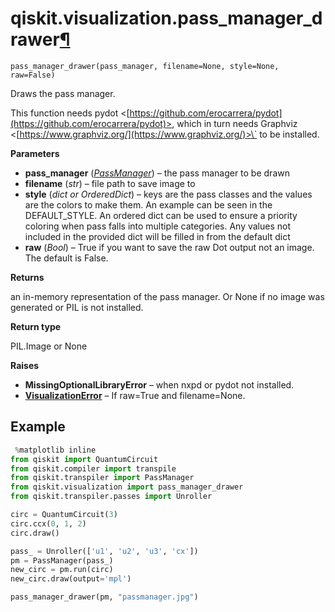 # qiskit.visualization.pass\_manager\_drawer[¶](#qiskit-visualization-pass-manager-drawer "Permalink to this headline")

<span id="undefined" />

`pass_manager_drawer(pass_manager, filename=None, style=None, raw=False)`

Draws the pass manager.

This function needs pydot \<[https://github.com/erocarrera/pydot](https://github.com/erocarrera/pydot)>, which in turn needs Graphviz \<[https://www.graphviz.org/](https://www.graphviz.org/)>\` to be installed.

**Parameters**

*   **pass\_manager** ([*PassManager*](qiskit.transpiler.PassManager#qiskit.transpiler.PassManager "qiskit.transpiler.PassManager")) – the pass manager to be drawn
*   **filename** (*str*) – file path to save image to
*   **style** (*dict or OrderedDict*) – keys are the pass classes and the values are the colors to make them. An example can be seen in the DEFAULT\_STYLE. An ordered dict can be used to ensure a priority coloring when pass falls into multiple categories. Any values not included in the provided dict will be filled in from the default dict
*   **raw** (*Bool*) – True if you want to save the raw Dot output not an image. The default is False.

**Returns**

an in-memory representation of the pass manager. Or None if no image was generated or PIL is not installed.

**Return type**

PIL.Image or None

**Raises**

*   **MissingOptionalLibraryError** – when nxpd or pydot not installed.
*   [**VisualizationError**](qiskit.visualization.VisualizationError#qiskit.visualization.VisualizationError "qiskit.visualization.VisualizationError") – If raw=True and filename=None.

## Example

```python
 %matplotlib inline
from qiskit import QuantumCircuit
from qiskit.compiler import transpile
from qiskit.transpiler import PassManager
from qiskit.visualization import pass_manager_drawer
from qiskit.transpiler.passes import Unroller

circ = QuantumCircuit(3)
circ.ccx(0, 1, 2)
circ.draw()

pass_ = Unroller(['u1', 'u2', 'u3', 'cx'])
pm = PassManager(pass_)
new_circ = pm.run(circ)
new_circ.draw(output='mpl')

pass_manager_drawer(pm, "passmanager.jpg")
```
